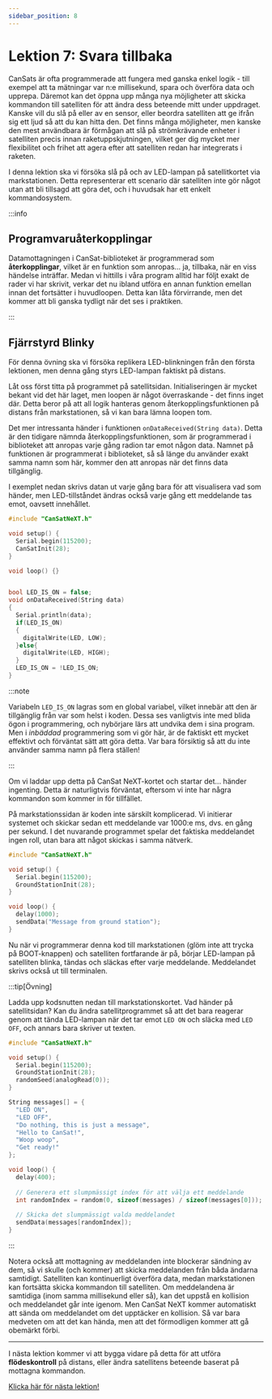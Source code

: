 ```yaml
---
sidebar_position: 8
---
```


# Lektion 7: Svara tillbaka

CanSats är ofta programmerade att fungera med ganska enkel logik - till exempel att ta mätningar var n:e millisekund, spara och överföra data och upprepa. Däremot kan det öppna upp många nya möjligheter att skicka kommandon till satelliten för att ändra dess beteende mitt under uppdraget. Kanske vill du slå på eller av en sensor, eller beordra satelliten att ge ifrån sig ett ljud så att du kan hitta den. Det finns många möjligheter, men kanske den mest användbara är förmågan att slå på strömkrävande enheter i satelliten precis innan raketuppskjutningen, vilket ger dig mycket mer flexibilitet och frihet att agera efter att satelliten redan har integrerats i raketen.

I denna lektion ska vi försöka slå på och av LED-lampan på satellitkortet via markstationen. Detta representerar ett scenario där satelliten inte gör något utan att bli tillsagd att göra det, och i huvudsak har ett enkelt kommandosystem.

:::info

## Programvaruåterkopplingar

Datamottagningen i CanSat-biblioteket är programmerad som **återkopplingar**, vilket är en funktion som anropas... ja, tillbaka, när en viss händelse inträffar. Medan vi hittills i våra program alltid har följt exakt de rader vi har skrivit, verkar det nu ibland utföra en annan funktion emellan innan det fortsätter i huvudloopen. Detta kan låta förvirrande, men det kommer att bli ganska tydligt när det ses i praktiken.

:::

## Fjärrstyrd Blinky

För denna övning ska vi försöka replikera LED-blinkningen från den första lektionen, men denna gång styrs LED-lampan faktiskt på distans.

Låt oss först titta på programmet på satellitsidan. Initialiseringen är mycket bekant vid det här laget, men loopen är något överraskande - det finns inget där. Detta beror på att all logik hanteras genom återkopplingsfunktionen på distans från markstationen, så vi kan bara lämna loopen tom.

Det mer intressanta händer i funktionen `onDataReceived(String data)`. Detta är den tidigare nämnda återkopplingsfunktionen, som är programmerad i biblioteket att anropas varje gång radion tar emot någon data. Namnet på funktionen är programmerat i biblioteket, så så länge du använder exakt samma namn som här, kommer den att anropas när det finns data tillgänglig.

I exemplet nedan skrivs datan ut varje gång bara för att visualisera vad som händer, men LED-tillståndet ändras också varje gång ett meddelande tas emot, oavsett innehållet.

```Cpp title="Satellitkod för att inte göra något utan att bli tillsagd"
#include "CanSatNeXT.h"

void setup() {
  Serial.begin(115200);
  CanSatInit(28);
}

void loop() {}


bool LED_IS_ON = false;
void onDataReceived(String data)
{
  Serial.println(data);
  if(LED_IS_ON)
  {
    digitalWrite(LED, LOW);
  }else{
    digitalWrite(LED, HIGH);
  }
  LED_IS_ON = !LED_IS_ON;
}
```

:::note

Variabeln `LED_IS_ON` lagras som en global variabel, vilket innebär att den är tillgänglig från var som helst i koden. Dessa ses vanligtvis inte med blida ögon i programmering, och nybörjare lärs att undvika dem i sina program. Men i _inbäddad_ programmering som vi gör här, är de faktiskt ett mycket effektivt och förväntat sätt att göra detta. Var bara försiktig så att du inte använder samma namn på flera ställen!

:::

Om vi laddar upp detta på CanSat NeXT-kortet och startar det... händer ingenting. Detta är naturligtvis förväntat, eftersom vi inte har några kommandon som kommer in för tillfället.

På markstationssidan är koden inte särskilt komplicerad. Vi initierar systemet och skickar sedan ett meddelande var 1000:e ms, dvs. en gång per sekund. I det nuvarande programmet spelar det faktiska meddelandet ingen roll, utan bara att något skickas i samma nätverk.

```Cpp title="Markstation som skickar meddelanden"
#include "CanSatNeXT.h"

void setup() {
  Serial.begin(115200);
  GroundStationInit(28);
}

void loop() {
  delay(1000);
  sendData("Message from ground station");
}
```

Nu när vi programmerar denna kod till markstationen (glöm inte att trycka på BOOT-knappen) och satelliten fortfarande är på, börjar LED-lampan på satelliten blinka, tändas och släckas efter varje meddelande. Meddelandet skrivs också ut till terminalen.

:::tip[Övning]

Ladda upp kodsnutten nedan till markstationskortet. Vad händer på satellitsidan? Kan du ändra satellitprogrammet så att det bara reagerar genom att tända LED-lampan när det tar emot `LED ON` och släcka med `LED OFF`, och annars bara skriver ut texten.

```Cpp title="Markstation som skickar meddelanden"
#include "CanSatNeXT.h"

void setup() {
  Serial.begin(115200);
  GroundStationInit(28);
  randomSeed(analogRead(0));
}

String messages[] = {
  "LED ON",
  "LED OFF",
  "Do nothing, this is just a message",
  "Hello to CanSat!",
  "Woop woop",
  "Get ready!"
};

void loop() {
  delay(400);
  
  // Generera ett slumpmässigt index för att välja ett meddelande
  int randomIndex = random(0, sizeof(messages) / sizeof(messages[0]));
  
  // Skicka det slumpmässigt valda meddelandet
  sendData(messages[randomIndex]);
}
```

:::

Notera också att mottagning av meddelanden inte blockerar sändning av dem, så vi skulle (och kommer) att skicka meddelanden från båda ändarna samtidigt. Satelliten kan kontinuerligt överföra data, medan markstationen kan fortsätta skicka kommandon till satelliten. Om meddelandena är samtidiga (inom samma millisekund eller så), kan det uppstå en kollision och meddelandet går inte igenom. Men CanSat NeXT kommer automatiskt att sända om meddelandet om det upptäcker en kollision. Så var bara medveten om att det kan hända, men att det förmodligen kommer att gå obemärkt förbi.

---

I nästa lektion kommer vi att bygga vidare på detta för att utföra **flödeskontroll** på distans, eller ändra satellitens beteende baserat på mottagna kommandon.

[Klicka här för nästa lektion!](./lesson8)